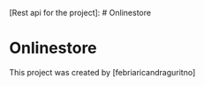 [Rest api for the project]: # Onlinestore

# Onlinestore

This project was created by [febriaricandraguritno]


